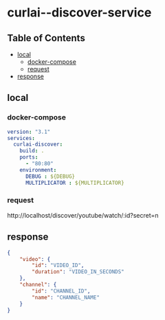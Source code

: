 # curlai--discover-service

## Table of Contents
- [local](#local)
  * [docker-compose](#docker-compose)
  * [request](#request)
- [response](#response)

## local
### docker-compose

```yml
version: "3.1"
services:
  curlai-discover:
    build: .
    ports:
      - "80:80"
    environment:
      DEBUG : ${DEBUG}
      MULTIPLICATOR : ${MULTIPLICATOR}
```

### request
http://localhost/discover/youtube/watch/:id?secret=n

## response

```json
{
    "video": {
        "id": "VIDEO_ID",
        "duration": "VIDEO_IN_SECONDS"
    },
    "channel": {
        "id": "CHANNEL_ID",
        "name": "CHANNEL_NAME"
    }
}
```

